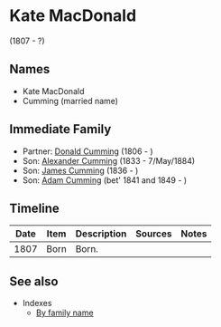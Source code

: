 ﻿---
layout: person
subject_key: i28255030
permalink: /people/i28255030
---

# Kate MacDonald
(1807 - ?)

## Names

* Kate MacDonald
* Cumming (married name)

## Immediate Family

* Partner: [Donald Cumming](./@i45726416@-donald-cumming-b1806-d.md) (1806 - )
* Son: [Alexander Cumming](./@i7028096@-alexander-cumming-b1833-d1884-5-7.md) (1833 - 7/May/1884)
* Son: [James Cumming](./@i66384942@-james-cumming-b1836-d.md) (1836 - )
* Son: [Adam Cumming](./@i55409960@-adam-cumming-b1841~1849-d.md) (bet' 1841 and 1849 - )

## Timeline

Date | Item | Description | Sources | Notes
---|---|---|---|---
1807 | Born | Born. |  | 


## See also

- Indexes
  - [By family name](../index-by-family-name.md)
